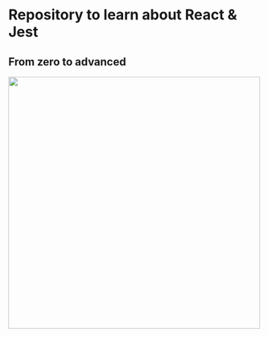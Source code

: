 # Repository to learn about React & Jest
## From zero to advanced

<img style="width: 500px" src="http://blog.tekiana.io/content/images/2019/09/jest.png">
